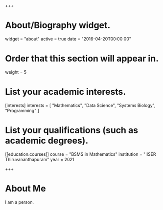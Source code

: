 +++
# About/Biography widget.
widget = "about"
active = true
date = "2016-04-20T00:00:00"

# Order that this section will appear in.
weight = 5

# List your academic interests.
[interests]
  interests = [
    "Mathematics",
    "Data Science",
    "Systems Biology",
    "Programming"
  ]

# List your qualifications (such as academic degrees).
[[education.courses]]
  course = "BSMS in Mathematics"
  institution = "IISER Thiruvananthapuram"
  year = 2021

+++

# About Me

I am a person.

